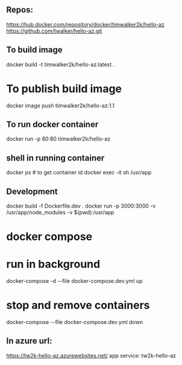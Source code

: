 
## Repos:
https://hub.docker.com/repository/docker/timwalker2k/hello-az
https://github.com/twalker/hello-az.git

## To build image
docker build -t timwalker2k/hello-az:latest .

# To publish build image
docker image push timwalker2k/hello-az:1.1

## To run docker container
docker run -p 80:80 timwalker2k/hello-az

## shell in running container
docker ps # to get container id
docker exec -it <container-id> sh /usr/app


## Development
docker build -f Dockerfile.dev .
docker run -p 3000:3000 -v /usr/app/node_modules  -v $(pwd):/usr/app <image-id>

# docker compose
# run in background
docker-compose -d --file docker-compose.dev.yml up
# stop and remove containers
docker-compose --file docker-compose.dev.yml down

## In azure url:
https://tw2k-hello-az.azurewebsites.net/
app service: tw2k-hello-az
